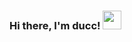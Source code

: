 ### Hi there, I'm ducc! <img src="https://c.tenor.com/zTKB-sgR15sAAAAM/smile-eyes-smiley.gif" width="30px">

<!--
**Duckygamer13/Duckygamer13** is a ✨ _special_ ✨ repository because its `README.md` (this file) appears on your GitHub profile.

Here are some ideas to get you started:

- 🔭 I’m currently working on ...
- 🌱 I’m currently learning ...
- 👯 I’m looking to collaborate on ...
- 🤔 I’m looking for help with ...
- 💬 Ask me about ...
- 📫 How to reach me: ...
- 😄 Pronouns: ...
- ⚡ Fun fact: ...
-->
